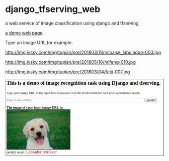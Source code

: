 # django_tfserving_web
a web service of image classification using django and tfserving

[a demo web page](http://47.101.197.166:8080/search-form)


Type an image URL,for example:

http://img.ivsky.com/img/tupian/pre/201803/18/mibaise_labuladuo-003.jpg

http://img.ivsky.com/img/tupian/pre/201805/10/mifeng-010.jpg

http://img.ivsky.com/img/tupian/pre/201803/04/feiji-007.jpg


[![web page](https://github.com/Jerryzhangzhao/django_tfserving_web/blob/master/img_src/web_page.png)](http://47.101.197.166:8080/search-form)
